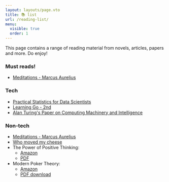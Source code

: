 ```yaml
---
layout: layouts/page.vto
title: 📚 list
url: /reading-list/
menu:
  visible: true
  order: 1
---
```


This page contains a range of reading material from novels, articles, papers and more. Do enjoy!

### Must reads!
* <a href="https://www.goodreads.com/book/show/30659.Meditations" target="_blank">Meditations - Marcus Aurelius</a>

### Tech
* <a href="https://www.oreilly.com/library/view/practical-statistics-for/9781491952955/" target="_blank">Practical Statistics for Data Scientists</a>
* <a href="https://learning.oreilly.com/library/view/learning-go-2nd/9781098139285/" target="_blank">Learning Go - 2nd</a>
* <a href="https://courses.cs.umbc.edu/471/papers/turing.pdf" target="_blank">Alan Turing's Paper on Computing Machinery and Intelligence</a>


### Non-tech
* <a href="https://www.goodreads.com/book/show/30659.Meditations" target="_blank">Meditations - Marcus Aurelius</a>
* <a href="https://www.goodreads.com/book/show/4894.Who_Moved_My_Cheese_" target="_blank">Who moved my cheese</a>
* The Power of Positive Thinking:
  * <a href="https://www.amazon.com/Power-Positive-Thinking-Norman-Vincent/dp/0743234804" target="_blank">Amazon</a>
  * <a href="https://www.law-of-attraction-haven.com/support-files/the-power-of-positive-thinking.pdf" target="_blank">PDF</a>
* Modern Poker Theory:
  * <a href="https://www.amazon.com/Modern-Poker-Theory-unbeatable-principles/dp/1909457892" target="_blank">Amazon</a>
  * <a href="https://dokumen.pub/modern-poker-theory-building-an-unbeatable-strategy-based-on-gto-principles-1909457892-9781909457898.html" target="_blank">PDF download</a>
 
<style>
  h1 { border-bottom: 1px solid var(--color-highlight); }
</style>